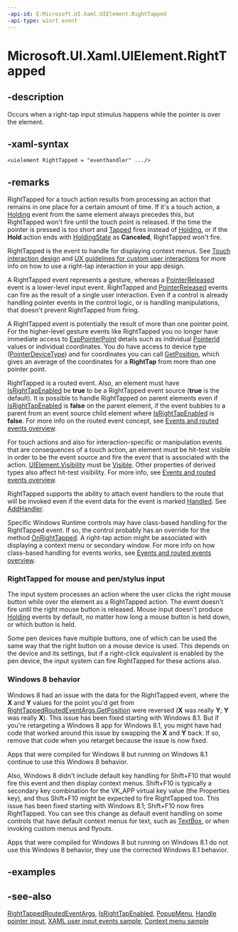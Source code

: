```yaml
---
-api-id: E:Microsoft.UI.Xaml.UIElement.RightTapped
-api-type: winrt event
---
```


<!-- Event syntax
public event Windows.UI.Xaml.Input.RightTappedEventHandler RightTapped
-->

# Microsoft.UI.Xaml.UIElement.RightTapped

## -description

Occurs when a right-tap input stimulus happens while the pointer is over the element.

## -xaml-syntax

```xaml
<uielement RightTapped = "eventhandler" .../>
```

## -remarks

RightTapped for a touch action results from processing an action that remains in one place for a certain amount of time. If it's a touch action, a [Holding](uielement_holding.md) event from the same element always precedes this, but RightTapped won't fire until the touch point is released. If the time the pointer is pressed is too short and [Tapped](uielement_tapped.md) fires instead of [Holding](uielement_holding.md), or if the **Hold** action ends with [HoldingState](../microsoft.ui.xaml.input/holdingroutedeventargs_holdingstate.md) as **Canceled**, RightTapped won't fire.

RightTapped is the event to handle for displaying context menus. See [Touch interaction design](https://msdn.microsoft.com/library/9ba7f613-e5d1-40d4-920b-143094209e3a) and [UX guidelines for custom user interactions](/windows/apps/design/layout/index) for more info on how to use a right-tap interaction in your app design.

A RightTapped event represents a gesture, whereas a [PointerReleased](uielement_pointerreleased.md) event is a lower-level input event. RightTapped and [PointerReleased](uielement_pointerreleased.md) events can fire as the result of a single user interaction. Even if a control is already handling pointer events in the control logic, or is handling manipulations, that doesn't prevent RightTapped from firing.

A RightTapped event is potentially the result of more than one pointer point. For the higher-level gesture events like RightTapped you no longer have immediate access to [ExpPointerPoint](../microsoft.ui.input.experimental/exppointerpoint.md) details such as individual [PointerId](../microsoft.ui.input.experimental/exppointerpoint_pointerid.md) values or individual coordinates. You do have access to device type ([PointerDeviceType](../microsoft.ui.xaml.input/righttappedroutedeventargs_pointerdevicetype.md)) and for coordinates you can call [GetPosition](/uwp/api/windows.ui.xaml.input.righttappedroutedeventargs.getposition(windows.ui.xaml.uielement)), which gives an average of the coordinates for a **RightTap** from more than one pointer point.

RightTapped is a routed event. Also, an element must have [IsRightTapEnabled](uielement_isrighttapenabled.md) be **true** to be a RightTapped event source (**true** is the default). It is possible to handle RightTapped on parent elements even if [IsRightTapEnabled](uielement_isrighttapenabled.md) is **false** on the parent element, if the event bubbles to a parent from an event source child element where [IsRightTapEnabled](uielement_isrighttapenabled.md) is **false**. For more info on the routed event concept, see [Events and routed events overview](/windows/uwp/xaml-platform/events-and-routed-events-overview).

For touch actions and also for interaction-specific or manipulation events that are consequences of a touch action, an element must be hit-test visible in order to be the event source and fire the event that is associated with the action. [UIElement.Visibility](uielement_visibility.md) must be [Visible](visibility.md). Other properties of derived types also affect hit-test visibility. For more info, see [Events and routed events overview](/windows/uwp/xaml-platform/events-and-routed-events-overview).

RightTapped supports the ability to attach event handlers to the route that will be invoked even if the event data for the event is marked [Handled](../microsoft.ui.xaml.input/righttappedroutedeventargs_handled.md). See [AddHandler](uielement_addhandler_1350394113.md).

Specific Windows Runtime controls may have class-based handling for the RightTapped event. If so, the control probably has an override for the method [OnRightTapped](/uwp/api/windows.ui.xaml.controls.control.onrighttapped(windows.ui.xaml.input.righttappedroutedeventargs)). A right-tap action might be associated with displaying a context menu or secondary window. For more info on how class-based handling for events works, see [Events and routed events overview](/windows/uwp/xaml-platform/events-and-routed-events-overview).

### RightTapped for mouse and pen/stylus input

The input system processes an action where the user clicks the right mouse button while over the element as a RightTapped action. The event doesn't fire until the right mouse button is released. Mouse input doesn't produce [Holding](uielement_holding.md) events by default, no matter how long a mouse button is held down, or which button is held.

Some pen devices have multiple buttons, one of which can be used the same way that the right button on a mouse device is used. This depends on the device and its settings, but if a right-click equivalent is enabled by the pen device, the input system can fire RightTapped for these actions also.

### Windows 8 behavior

Windows 8 had an issue with the data for the RightTapped event, where the **X** and **Y** values for the point you'd get from [RightTappedRoutedEventArgs.GetPosition](/uwp/api/windows.ui.xaml.input.righttappedroutedeventargs.getposition(windows.ui.xaml.uielement)) were reversed (**X** was really **Y**; **Y** was really **X**). This issue has been fixed starting with Windows 8.1. But if you're retargeting a Windows 8 app for Windows 8.1, you might have had code that worked around this issue by swapping the **X** and **Y** back. If so, remove that code when you retarget because the issue is now fixed.

Apps that were compiled for Windows 8 but running on Windows 8.1 continue to use this Windows 8 behavior.

Also, Windows 8 didn't include default key handling for Shift+F10 that would fire this event and then display context menus. Shift+F10 is typically a secondary key combination for the VK_APP virtual key value (the Properties key), and thus Shift+F10 might be expected to fire RightTapped too. This issue has been fixed starting with Windows 8.1; Shift+F10 now fires RightTapped. You can see this change as default event handling on some controls that have default context menus for text, such as [TextBox](../microsoft.ui.xaml.controls/textbox.md), or when invoking custom menus and flyouts.

Apps that were compiled for Windows 8 but running on Windows 8.1 do not use this Windows 8 behavior, they use the corrected Windows 8.1 behavior.

## -examples

## -see-also

[RightTappedRoutedEventArgs](../microsoft.ui.xaml.input/righttappedroutedeventargs.md), [IsRightTapEnabled](uielement_isrighttapenabled.md), [PopupMenu](/uwp/api/windows.ui.popups.popupmenu), [Handle pointer input](/windows/apps/design/input/handle-pointer-input), [XAML user input events sample](https://github.com/microsoftarchive/msdn-code-gallery-microsoft/tree/master/Official%20Windows%20Platform%20Sample/Input%20XAML%20user%20input%20events%20sample), [Context  menu sample](https://code.msdn.microsoft.com/windowsapps/Context-menu-sample-40840351/view/SourceCode)

